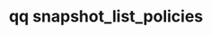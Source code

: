---
category: snapshot
command: snapshot_list_policies
optional_options: []
permalink: /qq-cli-command-guide/snapshot/snapshot_list_policies.html
positional_options: []
sidebar: qq_cli_command_reference_sidebar
summary: This section explains how to use the <code>qq snapshot_list_policies</code>
  command.
synopsis: List all policies
title: qq snapshot_list_policies
usage: qq snapshot_list_policies [-h]
zendesk_source: qq CLI Command Guide

---